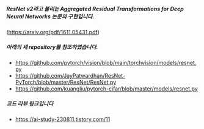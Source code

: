 ##### ResNet v2라고 불리는 Aggregated Residual Transformations for Deep Neural Networks 논문의 구현입니다.
(https://arxiv.org/pdf/1611.05431.pdf)

##### 아래의 세 repository를 참조하였습니다.  
- https://github.com/pytorch/vision/blob/main/torchvision/models/resnet.py  
- https://github.com/JayPatwardhan/ResNet-PyTorch/blob/master/ResNet/ResNet.py  
- https://github.com/kuangliu/pytorch-cifar/blob/master/models/resnet.py

##### 코드 리뷰 링크입니다
- https://ai-study-230811.tistory.com/11